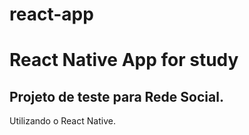 # react-app
# React Native App for study

## Projeto de teste para Rede Social.
Utilizando o React Native.